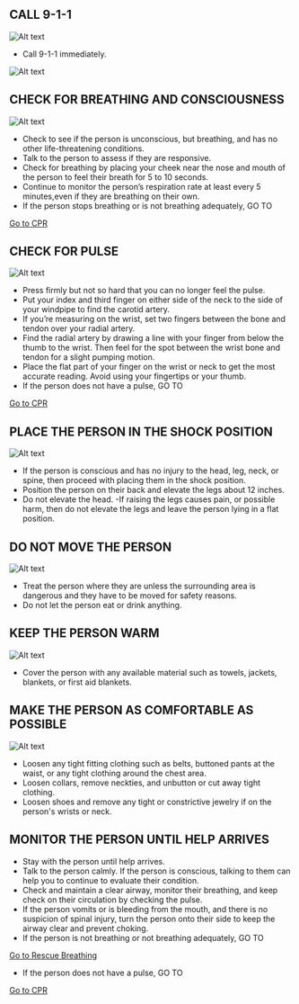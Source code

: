 <h2>CALL 9-1-1</h2>

![Alt text](/Images/AdultShock/adultshock8.jpg)

- Call 9-1-1 immediately.

![Alt text](/Images/AdultShock/adultShock1.jpg)

<h2>CHECK FOR BREATHING AND CONSCIOUSNESS</h2>

![Alt text](/Images/AdultShock/adultShock11.jpg)

- Check to see if the person is unconscious, but breathing, and has no other life-threatening conditions.
- Talk to the person to assess if they are responsive.
- Check for breathing by placing your cheek near the nose and mouth of the person to feel their breath for 5 to 10 seconds.
- Continue to monitor the person’s respiration rate at least every 5 minutes,even if they are breathing on their own.
- If the person stops breathing or is not breathing adequately, GO TO

[Go to CPR](/instructions/0/0/10)

<h2>CHECK FOR PULSE</h2>

![Alt text](/Images/AdultShock/adultShock7.jpg)

- Press firmly but not so hard that you can no longer feel the pulse.
- Put your index and third finger on either side of the neck to the side of your windpipe to find the carotid artery.
- If you’re measuring on the wrist, set two fingers between the bone and tendon over your radial artery.
- Find the radial artery by drawing a line with your finger from below the thumb to the wrist. Then feel for the spot between the wrist bone and tendon for a slight pumping motion.
- Place the flat part of your finger on the wrist or neck to get the most accurate reading. Avoid using your fingertips or your thumb.
- If the person does not have a pulse, GO TO

[Go to CPR](/instructions/3/3/9)

<h2>PLACE THE PERSON IN THE SHOCK POSITION</h2>

![Alt text](/Images/AdultShock/adultShock12.jpg)

- If the person is conscious and has no injury to the head, leg, neck, or spine, then proceed with placing them in the shock position.
- Position the person on their back and elevate the legs about 12 inches.
- Do not elevate the head.
  -If raising the legs causes pain, or possible harm, then do not elevate the legs and leave the person lying in a flat position.

<h2>DO NOT MOVE THE PERSON</h2>

![Alt text](/Images/AdultShock/adultShock13.jpg)

- Treat the person where they are unless the surrounding area is dangerous and they have to be moved for safety reasons.
- Do not let the person eat or drink anything.

<h2>KEEP THE PERSON WARM</h2>

![Alt text](/Images/AdultShock/adultShock10.jpg)

- Cover the person with any available material such as towels, jackets, blankets, or first aid blankets.

<h2>MAKE THE PERSON AS COMFORTABLE AS POSSIBLE</h2>

![Alt text](/Images/AdultShock/adultShock14.jpg)

- Loosen any tight fitting clothing such as belts, buttoned pants at the waist, or any tight clothing around the chest area.
- Loosen collars, remove neckties, and unbutton or cut away tight clothing.
- Loosen shoes and remove any tight or constrictive jewelry if on the person's wrists or neck.

<h2>MONITOR THE PERSON UNTIL HELP ARRIVES</h2>

- Stay with the person until help arrives.
- Talk to the person calmly. If the person is conscious, talking to them can help you to continue to evaluate their condition.
- Check and maintain a clear airway, monitor their breathing, and keep check on their circulation by checking the pulse.
- If the person vomits or is bleeding from the mouth, and there is no suspicion of spinal injury, turn the person onto their side to keep the airway clear and prevent choking.
- If the person is not breathing or not breathing adequately, GO TO

[Go to Rescue Breathing](/instructions/0/0/10)

- If the person does not have a pulse, GO TO

[Go to CPR](/instructions/3/3/9)
